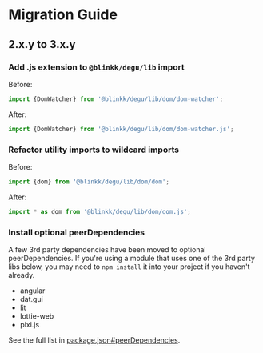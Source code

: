 # Migration Guide

## 2.x.y to 3.x.y

### Add .js extension to `@blinkk/degu/lib` import

Before:

```typescript
import {DomWatcher} from '@blinkk/degu/lib/dom/dom-watcher';
```

After:

```typescript
import {DomWatcher} from '@blinkk/degu/lib/dom/dom-watcher.js';
```

### Refactor utility imports to wildcard imports

Before:

```typescript
import {dom} from '@blinkk/degu/lib/dom/dom';
```

After:

```typescript
import * as dom from '@blinkk/degu/lib/dom/dom.js';
```

### Install optional peerDependencies

A few 3rd party dependencies have been moved to optional peerDependencies. If you're using a module that uses one of the 3rd party libs below, you may need to `npm install` it into your project if you haven't already.

* angular
* dat.gui
* lit
* lottie-web
* pixi.js

See the full list in [package.json#peerDependencies](package.json).

